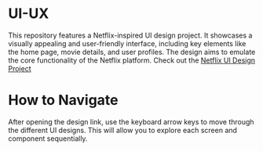 # UI-UX
This repository features a Netflix-inspired UI design project. It showcases a visually appealing and user-friendly interface, including key elements like the home page, movie details, and user profiles. The design aims to emulate the core functionality of the Netflix platform.
Check out the [Netflix UI Design Project](https://bit.ly/3ymYzpJ)
# How to Navigate
After opening the design link, use the keyboard arrow keys to move through the different UI designs. This will allow you to explore each screen and component sequentially.
